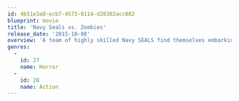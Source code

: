 ```yaml
---
id: 4b51e3a0-ecb7-4573-8114-d28382acc682
blueprint: movie
title: 'Navy Seals vs. Zombies'
release_date: '2015-10-08'
overview: 'A team of highly skilled Navy SEALS find themselves embarking on the battle of their lives when they come face-to-face with the undead. After a deadly outbreak occurs in New Orleans, the SEALS must fight for their lives, and the city, against an army of zombies.'
genres:
  -
    id: 27
    name: Horror
  -
    id: 28
    name: Action
---
```

